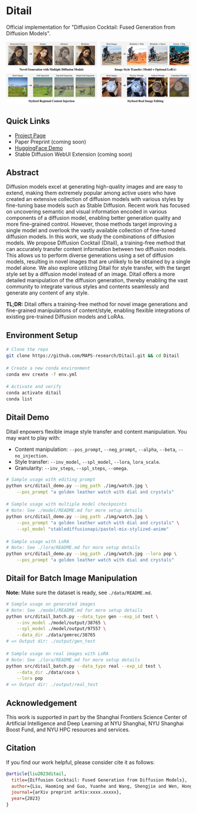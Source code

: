 # Ditail
Official implementation for "Diffusion Cocktail: Fused Generation from Diffusion Models".

<p align="center">
  <img src="./img/header.png" alt="Ditail Header Figure">
</p>


## Quick Links
 - [Project Page](https://MAPS-research.github.io/Ditail)
 - Paper Preprint (coming soon)
 - [HuggingFace Demo](https://huggingface.co/spaces/MAPS-research/Diffusion-Cocktail-Demo)
 - Stable Diffusion WebUI Extension (coming soon)

## Abstract
Diffusion models excel at generating high-quality images and are easy to extend, making them extremely popular among active users who have created an extensive collection of diffusion models with various styles by fine-tuning base models such as Stable Diffusion. Recent work has focused on uncovering semantic and visual information encoded in various components of a diffusion model, enabling better generation quality and more fine-grained control. However, those methods target improving a single model and overlook the vastly available collection of fine-tuned diffusion models. In this work, we study the combinations of diffusion models. We propose Diffusion Cocktail (Ditail), a training-free method that can accurately transfer content information between two diffusion models. This allows us to perform diverse generations using a set of diffusion models, resulting in novel images that are unlikely to be obtained by a single model alone. We also explore utilizing Ditail for style transfer, with the target style set by a diffusion model instead of an image. Ditail offers a more detailed manipulation of the diffusion generation, thereby enabling the vast community to integrate various styles and contents seamlessly and generate any content of any style.

**TL;DR:** Ditail offers a training-free method for novel image generations and fine-grained manipulations of content/style, enabling flexible integrations of existing pre-trained Diffusion models and LoRAs.

## Environment Setup
```bash
# Clone the repo
git clone https://github.com/MAPS-research/Ditail.git && cd Ditail

# Create a new conda environment
conda env create -f env.yml

# Activate and verify
conda activate ditail
conda list
```

## Ditail Demo
Ditail enpowers flexible image style transfer and content manipulation. You may want to play with:
- Content manipulation: `--pos_prompt`, `--neg_prompt`, `--alpha`, `--beta`, `--no_injection`.
- Style transfer: `--inv_model`, `--spl_model`, `--lora`, `lora_scale`.
- Granularity: `--inv_steps`, `--spl_steps`, `--omega`.
```bash
# Sample usage with editing prompt
python src/ditail_demo.py --img_path ./img/watch.jpg \
    --pos_prompt "a golden leather watch with dial and crystals"

# Sample usage with multiple model checkpoints
# Note: See ./model/README.md for more setup details
python src/ditail_demo.py --img_path ./img/watch.jpg \
    --pos_prompt "a golden leather watch with dial and crystals" \
    --spl_model "stablediffusionapi/pastel-mix-stylized-anime"

# Sample usage with LoRA
# Note: See ./lora/README.md for more setup details
python src/ditail_demo.py --img_path ./img/watch.jpg --lora pop \
    --pos_prompt "a golden leather watch with dial and crystals"
```

## Ditail for Batch Image Manipulation
**Note:** Make sure the dataset is ready, see `./data/README.md`.
```bash
# Sample usage on generated images
# Note: See ./model/README.md for more setup details
python src/ditail_batch.py --data_type gen --exp_id test \
    --inv_model ./model/output/38765 \
    --spl_model ./model/output/97557 \
    --data_dir ./data/gemrec/38765
# => Output dir: ./output/gen_test

# Sample usage on real images with LoRA
# Note: See ./lora/README.md for more setup details
python src/ditail_batch.py --data_type real --exp_id test \
    --data_dir ./data/coco \
    --lora pop
# => Output dir: ./output/real_test
```

## Acknowledgement
This work is supported in part by the Shanghai Frontiers Science Center of Artificial Intelligence and Deep Learning at NYU Shanghai, NYU Shanghai Boost Fund, and NYU HPC resources and services.

## Citation
If you find our work helpful, please consider cite it as follows:
```bibtex
@article{liu2023ditail,
  title={Diffusion Cocktail: Fused Generation from Diffusion Models},
  author={Liu, Haoming and Guo, Yuanhe and Wang, Shengjie and Wen, Hongyi},
  journal={arXiv preprint arXiv:xxxx.xxxxx},
  year={2023}
}
```
